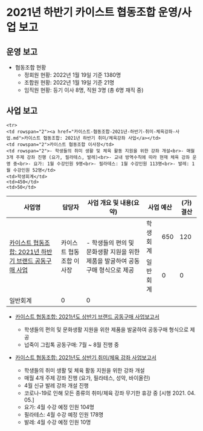 2021년 하반기 카이스트 협동조합 운영/사업 보고
===

## 운영 보고
- 협동조합 현황
  - 정회원 현황: 2022년 1월 19일 기준 1380명
  - 조합원 현황: 2022년 1월 19일 기준 21명
  - 임직원 현황: 등기 이사 8명, 직원 3명 (총 6명 재직 중)

## 사업 보고
<table>
<thead>
  <tr>
    <th>사업명</th>
    <th>담당자</th>
    <th>사업 개요 및 내용(요약)</th>
    <th colspan="2">사업 예산</th>
    <th>(가)결산</th>
  </tr>
</thead>
<tbody>
  <tr>
    <td rowspan="2"><a href="카이스트-협동조합-2021년-하반기-브랜드-공동구매-사업보고서.md">카이스트 협동조합: 2021년 하반기 브랜드 공동구매 사업</a></td>
    <td rowspan="2">카이스트 협동조합 이사장</td>
    <td rowspan="2">- 학생들의 편의 및 문화생활 지원을 위한 제품을 발굴하여 공동구매 형식으로 제공</td>
    <td>학생회계</td>
    <td>650</td>
    <td>120</td>
  </tr>
  
  <tr>
    <td>일반회계</td>
    <td>0</td>
    <td>0</td>
  </tr>

    <tr>
    <td rowspan="2"><a href="카이스트-협동조합-2021년-하반기-취미-체육강좌-사업.md">카이스트 협동조합: 2021년 하반기 취미/체육강좌 사업</a></td>
    <td rowspan="2">카이스트 협동조합 이사장</td>
    <td rowspan="2">- 학생들의 취미 생활 및 체육 활동 지원을 위한 강좌 개설<br>- 매월 3개 주제 강좌 진행 (요가, 필라테스, 발레)<br>- 교내 방역수칙에 따라 현재 체육 강좌 운영 중<br>- 요가: 1월 수강인원 9명<br>- 필라테스: 1월 수강인원 113명<br>- 발레: 1월 수강인원 52명</td>
    <td>학생회계</td>
    <td>450</td>
    <td>50</td>
  </tr>
  
  <tr>
    <td>일반회계</td>
    <td>0</td>
    <td>0</td>
  </tr>
 
</tbody>
</table>



- [카이스트 협동조합: 2021년도 상반기 브랜드 공동구매 사업보고서](카이스트-협동조합-2021년-상반기-브랜드-공동구매-사업보고서.md)
  - 학생들의 편의 및 문화생활 지원을 위한 제품을 발굴하여 공동구매 형식으로 제공
  - 넙죽이 그립톡 공동구매: 7월 ~ 8월 진행 중

- [카이스트 협동조합: 2021년도 상반기 취미/체육 강좌 사업보고서](카이스트-협동조합-2021년-상반기-취미체육-강좌-사업보고서.md)
  - 학생들의 취미 생활 및 체육 활동 지원을 위한 강좌 개설
  - 매월 4개 주제 강좌 진행 (요가, 필라테스, 성악, 바이올린)
  - 4월 신규 발레 강좌 개설 진행
  - 코로나-19로 인해 모든 종류의 취미/체육 강좌 무기한 휴강 중 [시행 2021. 04. 05.]
  - 요가: 4월 수강 예정 인원 104명
  - 필라테스: 4월 수강 예정 인원 178명
  - 발레: 4월 수강 예정 인원 10명
